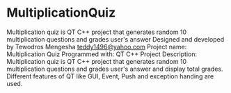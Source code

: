 # MultiplicationQuiz
Multiplication quiz is QT C++ project that generates random 10 multiplication questions and grades user's answer
Designed and developed by Tewodros Mengesha
teddy1496@yahoo.com 
Project name: Multiplication Quiz
Programmed with: QT C++
Project Description: Multiplication quiz is QT C++ project that generates random 10 multiplication questions and grades user's answer and display total grades. Different features of QT like GUI, Event, Push and exception handing are used. 
